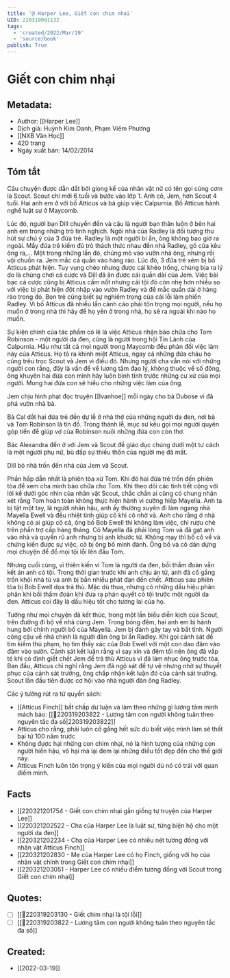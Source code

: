 ```yaml
---
title: '@ Harper Lee, Giết con chim nhại'
UID: 220319091132
tags:
  - 'created/2022/Mar/19'
  - 'source/book'
publish: True
---
```

# Giết con chim nhại
## Metadata:
- Author: [[Harper Lee]]
- Dịch giả: Huỳnh Kim Oanh, Phạm Viêm Phương
- [[NXB Văn Học]]
- 420 trang
- Ngày xuất bản: 14/02/2014

## Tóm tắt
Câu chuyện được dẫn dắt bởi giọng kể của nhân vật nữ có tên gọi cúng cơm là Scout. Scout chỉ mới 6 tuổi và bước vào lớp 1. Anh cô, Jem, hơn Scout 4 tuổi. Hai anh em ở với bố Atticus và bà giúp việc Calpurnia. Bố Atticus hành nghề luật sư ở Maycomb.

Lúc đó, người bạn Dill chuyển đến và cậu là người bạn thân luôn ở bên hai anh em trong những trò tinh nghịch. Ngôi nhà của Radley là đối tượng thu hút sự chú ý của 3 đứa trẻ. Radley là một người bí ẩn, ông không bao giờ ra ngoài. Mấy đứa trẻ kiếm đủ trò thách thức nhau đến nhà Radley, gõ cửa kêu ông ra,... Một trong những lần đó, chúng mò vào vườn nhà ông, nhưng rồi vội chuồn ra. Jem mắc cả quần vào hàng rào. Lúc đó, 3 đứa trẻ xém bị bố Atticus phát hiện. Tuy vụng chèo nhưng được cái khéo trống, chúng bịa ra lý do là chúng chơi cá cược và Dill đã ăn được cái quần dài của Jem. Việc bài bạc cá cược cũng bị Atticus cấm nốt nhưng cái tội đó còn nhẹ hơn nhiều so với việc bị phát hiện đột nhập vào vườn Radley và để mắc quần dài ở hàng rào trong đó. Bọn trẻ cũng biết sự nghiêm trọng của cái lỗi làm phiền Radley. Vì bố Atticus đã nhiều lần cảnh cáo phải tôn trọng mọi người, nếu họ muốn ở trong nhà thì hãy để họ yên ở trong nhà, họ sẽ ra ngoài khi nào họ muốn. 

Sự kiện chính của tác phẩm có lẽ là việc Atticus nhận bào chữa cho Tom Robinson - một người da đen, cũng là người trong hội Tin Lành của Calpurnia. Hầu như tất cả mọi người trong Maycomb đều phản đối việc làm này của Atticus. Họ tỏ ra khinh miệt Atticus, ngay cả những đứa cháu họ cũng trêu trọc Scout và Jem vì điều đó. Nhưng người cha vẫn nói với những người con rằng, đây là vấn đề về lương tâm đạo lý, không thuộc về số đông, ông khuyên hai đứa con mình hãy luôn bình tĩnh trước những cư xử của mọi người. Mong hai đứa con sẽ hiểu cho những việc làm của ông.

Jem chịu hình phạt đọc truyện [[Ivanhoe]] mỗi ngày cho bà Dubose vì đã phá vườn nhà bà.

Bà Cal dắt hai đứa trẻ đến dự lễ ở nhà thờ của những người da đen, nơi bà và Tom Robinson là tín đồ. Trong thánh lễ, mục sư kêu gọi mọi người quyên góp tiền để giúp vợ của Robinson nuôi những đứa con còn thơ.

Bác Alexandra đến ở với Jem và Scout để giáo dục chúng dưới một tư cách là một người phụ nữ, bù đắp sự thiếu thốn của người mẹ đã mất.

Dill bỏ nhà trốn đến nhà của Jem và Scout.

Phần hấp dẫn nhất là phiên tòa xử Tom. Khi đó hai đứa trẻ trốn đến phiên tòa để xem cha mình bào chữa cho Tom. Khi theo dõi các tình tiết cộng với lời kể dưới góc nhìn của nhân vật Scout, chắc chắn ai cũng có chung nhận xét rằng Tom hoàn toàn không thực hiện hành vi cưỡng hiếp Mayella. Anh ta bị tật một tay, là người nhân hậu, anh ấy thường xuyên đi làm ngang nhà Mayella Ewell và đều nhiệt tình giúp cô khi cô nhờ vả. Anh cho rằng ở nhà không có ai giúp cô cả, ông bố Bob Ewell thì không làm việc, chỉ rượu chè trên phần trợ cấp hàng tháng. Cô Mayella đã phải lòng Tom và đã gạt anh vào nhà và quyến rũ anh nhưng bị anh khước từ. Không may thì bố cô về và chứng kiến được sự việc, cô bị ông bố mình đánh. Ông bố và cô dàn dựng mọi chuyện để đổ mọi tội lỗi lên đầu Tom.

Nhưng cuối cùng, vì thiên kiến vì Tom là người da đen, bồi thẩm đoàn vẫn kết án anh có tội. Trong thời gian trước khi anh chịu án tử, anh đã cố gắng trốn khỏi nhà tù và anh bị bắn nhiều phát đạn đến chết. Atticus sau phiên tòa bị Bob Ewell dọa trả thù. Mặc dù thua, nhưng có những dấu hiệu phân phân khi bồi thẩm đoàn khi đưa ra phán quyết có tội trước một người da đen. Atticus coi đây là dấu hiệu tốt cho tương lai của họ.

Tưởng như mọi chuyện đã kết thúc, trong một lần biểu diễn kịch của Scout, trên đường đi bộ về nhà cùng Jem. Trong bóng đêm, hai anh em bị hành hung bởi chính người bố của Mayella. Jem bị đánh gãy tay và bất tỉnh. Người cõng cậu về nhà chính là người đàn ông bí ẩn Radley. Khi gọi cảnh sát để tìm kiếm thủ phạm, họ tìm thấy xác của Bob Ewell với một con dao đâm vào đâm vào sườn. Cảnh sát kết luận rằng vì say xỉn và đêm tối nên ông đã vấp té khi có định giết chết Jem để trả thù Atticus vì đã làm nhục ông trước tòa. Ban đầu, Atticus chỉ nghĩ rằng Jem đã ngộ sát để tự vệ nhưng nhờ sự thuyết phục của cảnh sát trưởng, ông chấp nhận kết luận đó của cảnh sát trưởng. Scout lần đầu tiên được cơ hội vào nhà người đàn ông Radley.

Các ý tưởng rút ra từ quyển sách:

- [[Atticus Finch]] bất chấp dư luận và làm theo những gì lương tâm mình mách bảo: [[💬220319203822 - Lương tâm con người không tuân theo nguyên tắc đa số|220319203822]]
- Atticus cho rằng, phải luôn cố gắng hết sức dù biết việc mình làm sẽ thất bại từ 100 năm trước
- Không được hại những con chim nhại, nó là hình tượng của những con người hiền hậu, vô hại mà lại đem lại những điều tốt đẹp đến cho thế giới này.
- Atticus Finch luôn tôn trọng ý kiến của mọi người dù nó có trái với quan điểm mình.

## Facts
- [[220321201754 - Giết con chim nhại gần giống tự truyện của Harper Lee]]
- [[220321202522 - Cha của Harper Lee là luật sư, từng biện hộ cho một người da đen]]
- [[220321202234 - Cha của Harper Lee có nhiều nét tương đồng với nhân vật Atticus Finch]]
- [[220321202830 - Mẹ của Harper Lee có họ Finch, giống với họ của nhân vật chính trong Giết con chim nhại]]
- [[220321203051 - Harper Lee có nhiều điểm tương đồng với Scout trong Giết con chim nhại]]

## Quotes:
- [ ] [[💬220319203130 - Giết chim nhại là tội lỗi]]
- [ ] [[💬220319203822 - Lương tâm con người không tuân theo nguyên tắc đa số]]
## Created:
- [[2022-03-19]]
